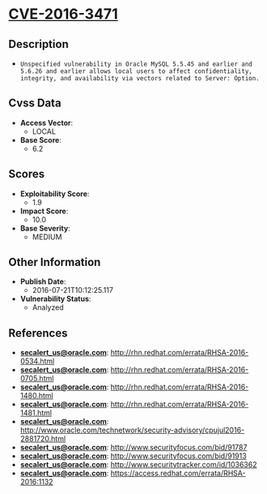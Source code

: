 
# [CVE-2016-3471](http://rhn.redhat.com/errata/RHSA-2016-0534.html)

## Description

- `Unspecified vulnerability in Oracle MySQL 5.5.45 and earlier and 5.6.26 and earlier allows local users to affect confidentiality, integrity, and availability via vectors related to Server: Option.`

## Cvss Data

- **Access Vector**:
  - LOCAL
- **Base Score**:
  - 6.2

## Scores

- **Exploitability Score**:
  - 1.9
- **Impact Score**:
  - 10.0
- **Base Severity**:
  - MEDIUM

## Other Information

- **Publish Date**:
  - 2016-07-21T10:12:25.117
- **Vulnerability Status**:
  - Analyzed

## References

- **secalert_us@oracle.com**: http://rhn.redhat.com/errata/RHSA-2016-0534.html
- **secalert_us@oracle.com**: http://rhn.redhat.com/errata/RHSA-2016-0705.html
- **secalert_us@oracle.com**: http://rhn.redhat.com/errata/RHSA-2016-1480.html
- **secalert_us@oracle.com**: http://rhn.redhat.com/errata/RHSA-2016-1481.html
- **secalert_us@oracle.com**: http://www.oracle.com/technetwork/security-advisory/cpujul2016-2881720.html
- **secalert_us@oracle.com**: http://www.securityfocus.com/bid/91787
- **secalert_us@oracle.com**: http://www.securityfocus.com/bid/91913
- **secalert_us@oracle.com**: http://www.securitytracker.com/id/1036362
- **secalert_us@oracle.com**: https://access.redhat.com/errata/RHSA-2016:1132
